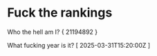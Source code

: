 # Fuck the rankings

Who the hell am I?
{ 21194892 }

What fucking year is it?
[ 2025-03-31T15:20:00Z ]
